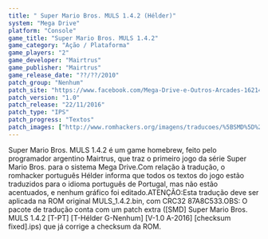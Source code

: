 ```yaml
---
title: " Super Mario Bros. MULS 1.4.2 (Hélder)"
system: "Mega Drive"
platform: "Console"
game_title: "Super Mario Bros. MULS 1.4.2"
game_category: "Ação / Plataforma"
game_players: "2"
game_developer: "Mairtrus"
game_publisher: "Mairtrus"
game_release_date: "??/??/2010"
patch_group: "Nenhum"
patch_site: "https://www.facebook.com/Mega-Drive-e-Outros-Arcades-1621462371436014/"
patch_version: "1.0"
patch_release: "22/11/2016"
patch_type: "IPS"
patch_progress: "Textos"
patch_images: ["http://www.romhackers.org/imagens/traducoes/%5BSMD%5D%20Super%20Mario%20Bros.%20MULS%201.4.2%20-%20H%C3%A9lder%20-%201.png","http://www.romhackers.org/imagens/traducoes/%5BSMD%5D%20Super%20Mario%20Bros.%20MULS%201.4.2%20-%20H%C3%A9lder%20-%202.png","http://www.romhackers.org/imagens/traducoes/%5BSMD%5D%20Super%20Mario%20Bros.%20MULS%201.4.2%20-%20H%C3%A9lder%20-%203.png"]
---
```

Super Mario Bros. MULS 1.4.2 é um game homebrew, feito pelo programador argentino Mairtrus, que traz o primeiro jogo da série Super Mario Bros. para o sistema Mega Drive.Com relação à tradução, o romhacker português Hélder informa que todos os textos do jogo estão traduzidos para o idioma português de Portugal, mas não estão acentuados, e nenhum gráfico foi editado.ATENÇÃO:Esta tradução deve ser aplicada na ROM original MULS_1.4.2.bin, com CRC32 87A8C533.OBS: O pacote de tradução conta com um patch extra ([SMD] Super Mario Bros. MULS 1.4.2 [T-PT] [T-Hélder G-Nenhum] [V-1.0 A-2016] [checksum fixed].ips) que já corrige a checksum da ROM.